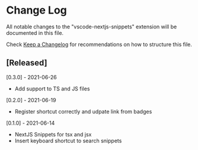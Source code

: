 # Change Log

All notable changes to the "vscode-nextjs-snippets" extension will be documented in this file.

Check [Keep a Changelog](http://keepachangelog.com/) for recommendations on how to structure this file.

## [Released]

[0.3.0] - 2021-06-26

- Add support to TS and JS files

[0.2.0] - 2021-06-19

- Register shortcut correctly and udpate link from badges

[0.1.0] - 2021-06-14

- NextJS Snippets for tsx and jsx
- Insert keyboard shortcut to search snippets
